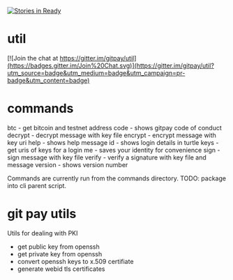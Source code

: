 [![Stories in Ready](https://badge.waffle.io/gitpay/util.png?label=ready&title=Ready)](https://waffle.io/gitpay/util)

# util


[![Join the chat at https://gitter.im/gitpay/util](https://badges.gitter.im/Join%20Chat.svg)](https://gitter.im/gitpay/util?utm_source=badge&utm_medium=badge&utm_campaign=pr-badge&utm_content=badge)

# commands

  btc <login>                   - get bitcoin and testnet address
  code                          - shows gitpay code of conduct
  decrypt <key> <message>       - decrypt message with key file
  encrypt <key> <message>       - encrypt message with key uri
  help                          - shows help message
  id <login>                    - shows login details in turtle
  keys <login>                  - get uris of keys for a login
  me <login>                    - saves your identity for convenience
  sign <key> <message>          - sign message with key file
  verify <key> <message>  <sig> - verify a signature with key file and message
  version                       - shows version number

Commands are currently run from the commands directory.  TODO: package into cli parent script.

# git pay utils

Utils for dealing with PKI

* get public key from openssh
* get private key from openssh
* convert openssh keys to x.509 certifiate
* generate webid tls certificates
